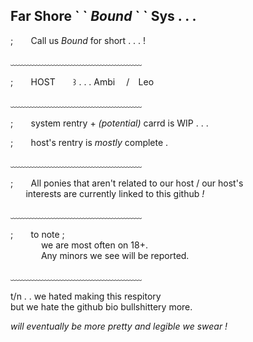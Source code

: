 ## Far Shore \` \` ***Bound*** \` \` Sys . . .

; ⠀⠀ Call us *Bound*  for short . . . !

﹏﹏﹏﹏﹏﹏﹏﹏﹏﹏﹏﹏﹏﹏﹏

; ⠀⠀ HOST ⠀⠀ ꒱ . . . Ambi ⠀ /  ⠀Leo

﹏﹏﹏﹏﹏﹏﹏﹏﹏﹏﹏﹏﹏﹏﹏


; ⠀⠀ system rentry + *(potential)* carrd is WIP . . .

; ⠀⠀ host's rentry is *mostly* complete .

﹏﹏﹏﹏﹏﹏﹏﹏﹏﹏﹏﹏﹏﹏﹏

; ⠀⠀ All ponies that aren't related to our host / our host's<br> 
 ⠀⠀ interests are currently linked to this github *!*

﹏﹏﹏﹏﹏﹏﹏﹏﹏﹏﹏﹏﹏﹏﹏

; ⠀⠀ to note ; 
<br> ⠀⠀  ⠀⠀  we are most often on 18+. 
<br>  ⠀⠀  ⠀⠀ Any minors we see will be reported. 
  
﹏﹏﹏﹏﹏﹏﹏﹏﹏﹏﹏﹏﹏﹏﹏

t/n . . we hated making this respitory <br>
but we hate the github bio bullshittery more.


*will eventually be more pretty and legible we swear !*
